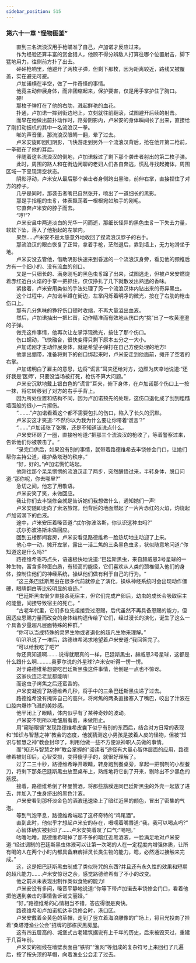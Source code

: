 ```yaml
---
sidebar_position: 515
---
```

### 第六十一章 “怪物图鉴”  


　　直到三名流浪汉用手枪瞄准了自己，卢加诺才反应过来。  
　　作为经验还算丰富的赏金猎人，他顾不得分辨敌人打算往哪个位置射击，脚下猛地用力，往侧前方扑了出去。  
　　砰砰枪响里，他避开了两枚子弹，但剩下那枚，因为距离较近，路线又被覆盖，实在避无可避。  
　　卢加诺横在半空，做了一件奇怪的事情。  
　　他竟主动伸展身体，而非团缩起来，保护要害，仅是用手掌护住了胸口。  
　　砰!  
　　那枚子弹打在了他的右肋，溅起鲜艳的血花。  
　　扑通，卢加诺一摔到街边地上，立刻就往前翻滚，试图避开后续的射击。  
　　而早在他做出前扑动作时，路旁阴影内，卢米安的身体瞬间长了出来，直接给了刚扣动扳机的其中一名流浪汉一拳。  
　　嘭的声音里，那流浪汉眼睛一翻，晕了过去。  
　　卢米安旋即回归阴影，飞快游走到另外一个流浪汉背后，抢在他开第二枪前，一拳砸在了他的耳后。  
　　伴随着这名流浪汉的倒地，卢加诺躲过了剩下那个袭击者射出的第二枚子弹。  
　　此时，周围的路人和在街边闲聊的老妇人们各自奔逃，慌乱寻找起掩体，周围区域一下呈现清空状态。  
　　阴影浮动，卢米安从最后那个袭击者身侧跨出黑暗，前伸右掌，直接捏住了对方的脖子。  
　　几乎是同时，那袭击者嘴巴自然张开，喷出了一道细长的黑影。  
　　那是手指粗的虫豸，体表飘荡着一根根宛如触手的刚毛。  
　　它直奔卢米安的脖子而去。  
　　“哼!”?  
　　卢米安鼻中两道淡白的光华一闪而逝，那细长怪异的黑色虫豸一下失去力量，软软下坠，落入了他抬起的左掌内。  
　　果然.….卢米安不是太感意外地收回了捏流浪汉脖子的右手。  
　　那流浪汉的眼白恢复了正常，拿着手枪，茫然退后，靠到墙上，无力地滑坐于地。  
　　卢米安没去管他，借助阴影快速来到昏迷的一个流浪汉身旁，看见他的颈椎后方有一个细小的、没有流血的创口。  
　　又是一只细长的、满身刚毛的黑色虫豸蹿了出来，试图逃走，但被卢米安燃烧着赤红近白火焰的手掌一把抓住，仅仅挣扎了几下就散发出熟透的香味。  
　　紧接着，卢米安用类似的手法处理了另一个流浪汉体内钻出来的奇异黑虫。  
　　这个过程中，卢加诺半蹲在街边，左掌闪烁着明净的微光，按在了右肋的枪击伤口上。  
　　那有几分焦味的狰狞伤口顿时收缩，不再大量溢出血液。  
　　然后，卢加诺抽出一把匕首，动作精准而有效地从伤口内“挑”出了一枚黄澄澄的子弹。  
　　做完这件事情，他再次让左掌浮现微光，按住了那个伤口。  
　　伤口蠕动，飞快融合，很快变得只剩下原本五分之一大小。  
　　卢加诺刚才主动伸展身体，就是希望子弹打在自己方便处理的地方!  
　　他拿出绷带，准备将剩下的创口绑起来时，卢米安走到他面前，摊开了空着的右掌。  
　　卢加诺明白了雇主的意思，边将“谎言”耳夹还给对方，边颇为庆幸地说道:“还好我是‘医师’，只要没当场被打死，枪伤不算大问题。”  
　　卢米安沉默地戴上银白色的“谎言”耳夹，俯下身体，在卢加诺那个伤口上一按一抹，将它转移到了对方的右手手背上。  
　　因为所处位置和结构不同，因为卢加诺预先的处理，这伤口退化成了刮到粗糙墙面般的很小一片擦伤。  
　　“.….…”卢加诺看着这个都不需要包扎的伤口，陷入了长久的沉默。  
　　卢米安这才笑道:“不然你以为我为什么要让你带着‘谎言’?”  
　　“....…”卢加诺张了张嘴，还是不知道该说点什么。  
　　卢米安环顾了一圈，直接吩咐道:“把那三个流浪汉的枪收了，等着警察过来，告诉他们你被袭击了。“  
　　“录完口供后，如果没有别的事情，就带着路德维希去丰饶修会门口，让她们帮你主持公道，维护桑塔港的秩序。”  
　　“好，好的。”卢加诺慌忙站起。  
　　他刚往那个呆呆愣愣的流浪汉走了两步，突然醒悟过来，半转身体，脱口问道:“那你呢，你去哪里?”  
　　急切之间，他忘了用敬语。  
　　卢米安笑了笑，未做回应。  
　　我让你们去丰饶修会就是告诉她们我想做什么，通知她们一声!  
　　卢米安随即走向了索洛旅馆，他背后的地面燃起了一片片赤红的火焰，灼烧起卢加诺滴下的血液。  
　　途中，卢米安压着嗓音道:“忒尔弥波洛斯，你认识这种虫吗?”  
　　忒尔弥波洛斯未做回应。  
　　回到五楼那间套房，卢米安看见路德维希一脸热切地主动迎了上来。  
　　他心中一动，摊开左掌，露出一活二焦的三条黑色虫豸，状似随意地问道:“你知道这是什么吗?”  
　　路德维希乖巧点头，语速极快地说道:“巴廷斯黑虫，来自赫威恩3号星球的一种生物，富含多种蛋白质，有较高的能级，它们喜欢从人类的颈椎侵入他们的身体，控制住他们的神经系统，操纵他们做有利于自己的行为。“  
　　“这三条巴廷斯黑虫在很多代前就停止了演化，操纵神经系统时会出现动作僵硬，眼睛翻白等比较明显的痕迹。”  
　　“巴廷斯黑虫很少直接杀死宿主，但它们完成产卵后，幼虫的成长会吸取宿主的能量，间接导致宿主的死亡。“  
　　“古老年代里，它们多位先祖接受过恩赐，后代虽然不再具备恩赐的能力，但因适应恩赐力量而改变的身体结构遗传给了它们，经过漫长的演化，诞生了这么一个具备少量超凡层面特殊的种群。”  
　　“你可以当成特殊的灵界生物或者退化的超凡生物来理解。”  
　　叭叭叭说了一堆后，路德维希渴求地望着卢米安道:“我回答完了。  
　　“可以给我吃了吧?”  
　　你还真知道啊.….…说得就跟真的一样，巴廷斯黑虫，赫威恩3号星球，这都是什么跟什么啊……….奥萝尔说的外星球?卢米安听得一愣一愣。  
　　对于路德维希想要吃巴廷斯黑虫这件事情，他倒是一点也不惊讶。  
　　这家伙连活老鼠都能啃!  
　　而这虫子烤焦之后还蛮香的。  
　　卢米安凝视了路德维希几秒，将手中的三条巴廷斯黑虫递了过去。  
　　路德维希没有掩饰自己的高兴，将烤焦的两条直接塞入了嘴巴，咬出了汁液在口腔内爆炸飞溅的美妙感。  
　　他半闭上了眼睛，体内似乎有了某种奇妙的波动。  
　　卢米安不明所以地皱眉看着，未做阻止。  
　　用“窥秘眼镜”发现路德维希皮囊下似乎有别的东西后，结合对方日常的表现和“知识与智慧之神”教会的态度，他就猜测这小男孩是披着人皮的怪物，但被“知识与智慧之神”教会封印了，利用他做一些不方便派神职人员做的事情。  
　　而“知识与智慧之神”教会掌握的“阅读者”途径有大量心智体层面的应用，路德维希被封印后，心智受损，变得傻乎乎的，就很好理解了。  
　　过了二三十秒，路德维希睁开眼睛，转身跑到餐桌旁，拿起一把钢制的小型餐刀，将剩下那条巴廷斯黑虫放至桌布上，熟练地将它剖了开来，剔除出不少黑色的筋膜。  
　　接着，路德维希倒了杯曼赞酒，将那些筋膜连同巴廷斯黑虫的外壳一起放了进去，并加入了虫身挤出的黑色汁液。  
　　卢米安看到那杯淡金色的酒液迅速染上了暗红近黑的颜色，冒出了密集的气泡。  
　　等到气泡平息，路德维希端起了这杯奇特的“鸡尾酒”。  
　　直到此时，他似乎才想起卢米安的存在，嗫嚅着嘴唇道:“我，我可以喝点吗?”  
　　心智体确实被封印了..….卢米安笑着叹了口气:“喝吧。”  
　　咕噜咕噜，路德维希喝掉了那不多的暗红近黑酒液，一脸满足地对卢米安道:“经过调制的巴廷斯黑虫体液可以让第一次喝的人在一定程度内增强体质，让所有喝的人在两个小时内都具备麻痹掉灵长类生物的能力，嗯，必然通过接触来完成。”  
　　这，这是把巴廷斯黑虫制成了类似符咒的东西?并且还有永久性的效果和短期的超凡能力…….卢米安惊讶之余，感觉路德维希有了不小的改变。  
　　他之前从未表现出制作类似食物的能力!  
　　卢米安没有多问，嗓音平静地说道:“你等下带卢加诺去丰饶修会门口，看着他把他遇到袭击的事情告诉诺艾丽娅。”  
　　“好。”路德维希的心情相当不错，答应得很是爽快。  
　　路德维希和卢加诺抵达丰饶修会时，港口区。  
　　卢米安戴着金黄色的草帽，走到了竖立着海浪雕像的广场上，将目光投向了挂着“桑塔港渔业公会”招牌的那栋灰黑房屋。  
　　这有四五层高的、城堡式古老建筑据说有上千年的历史，后来被毁灭过，重建于几百年前。  
　　卢米安的视线在墙壁表面由“铁钩”“渔网”等组成的复杂符号上来回扫了几遍后，按了按头顶的草帽，向着渔业公会走了过去。  
